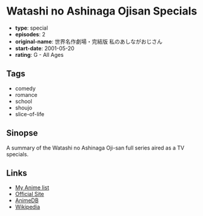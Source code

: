 # Watashi no Ashinaga Ojisan Specials

-   **type**: special
-   **episodes**: 2
-   **original-name**: 世界名作劇場・完結版 私のあしながおじさん
-   **start-date**: 2001-05-20
-   **rating**: G - All Ages

## Tags

-   comedy
-   romance
-   school
-   shoujo
-   slice-of-life

## Sinopse

A summary of the Watashi no Ashinaga Oji-san full series aired as a TV specials.

## Links

-   [My Anime list](https://myanimelist.net/anime/29363/Watashi_no_Ashinaga_Ojisan_Specials)
-   [Official Site](http://dbeat.bandaivisual.co.jp/meisaku/long_legs.php)
-   [AnimeDB](http://anidb.info/perl-bin/animedb.pl?show=anime&aid=7153)
-   [Wikipedia](http://en.wikipedia.org/wiki/My_Daddy_Long_Legs)
